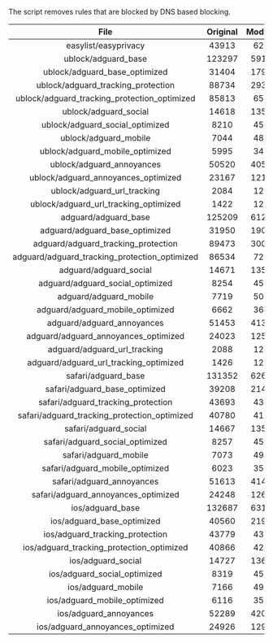 The script removes rules that are blocked by DNS based blocking.


| File | Original | Modified |
|:----:|:-----:|:-----:|
| easylist/easyprivacy | 43913 | 6216 |
| ublock/adguard_base | 123297 | 59188 |
| ublock/adguard_base_optimized | 31404 | 17994 |
| ublock/adguard_tracking_protection | 88734 | 29323 |
| ublock/adguard_tracking_protection_optimized | 85813 | 6565 |
| ublock/adguard_social | 14618 | 13538 |
| ublock/adguard_social_optimized | 8210 | 4549 |
| ublock/adguard_mobile | 7044 | 4881 |
| ublock/adguard_mobile_optimized | 5995 | 3491 |
| ublock/adguard_annoyances | 50520 | 40505 |
| ublock/adguard_annoyances_optimized | 23167 | 12168 |
| ublock/adguard_url_tracking | 2084 | 1239 |
| ublock/adguard_url_tracking_optimized | 1422 | 1236 |
| adguard/adguard_base | 125209 | 61202 |
| adguard/adguard_base_optimized | 31950 | 19005 |
| adguard/adguard_tracking_protection | 89473 | 30008 |
| adguard/adguard_tracking_protection_optimized | 86534 | 7236 |
| adguard/adguard_social | 14671 | 13599 |
| adguard/adguard_social_optimized | 8254 | 4593 |
| adguard/adguard_mobile | 7719 | 5056 |
| adguard/adguard_mobile_optimized | 6662 | 3660 |
| adguard/adguard_annoyances | 51453 | 41360 |
| adguard/adguard_annoyances_optimized | 24023 | 12577 |
| adguard/adguard_url_tracking | 2088 | 1244 |
| adguard/adguard_url_tracking_optimized | 1426 | 1241 |
| safari/adguard_base | 131352 | 62630 |
| safari/adguard_base_optimized | 39208 | 21461 |
| safari/adguard_tracking_protection | 43693 | 4341 |
| safari/adguard_tracking_protection_optimized | 40780 | 4196 |
| safari/adguard_social | 14667 | 13589 |
| safari/adguard_social_optimized | 8257 | 4583 |
| safari/adguard_mobile | 7073 | 4917 |
| safari/adguard_mobile_optimized | 6023 | 3522 |
| safari/adguard_annoyances | 51613 | 41451 |
| safari/adguard_annoyances_optimized | 24248 | 12647 |
| ios/adguard_base | 132687 | 63147 |
| ios/adguard_base_optimized | 40560 | 21976 |
| ios/adguard_tracking_protection | 43779 | 4349 |
| ios/adguard_tracking_protection_optimized | 40866 | 4204 |
| ios/adguard_social | 14727 | 13621 |
| ios/adguard_social_optimized | 8319 | 4597 |
| ios/adguard_mobile | 7166 | 4958 |
| ios/adguard_mobile_optimized | 6116 | 3560 |
| ios/adguard_annoyances | 52289 | 42022 |
| ios/adguard_annoyances_optimized | 24926 | 12933 |